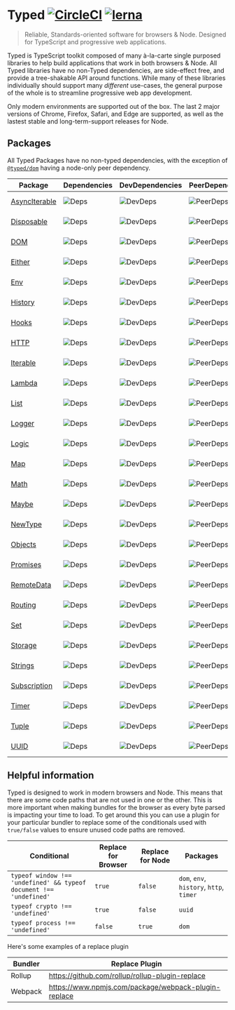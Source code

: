# Typed [![CircleCI](https://circleci.com/gh/TylorS/typed-prelude/tree/master.svg?style=svg)](https://circleci.com/gh/TylorS/typed-prelude/tree/master) [![lerna](https://img.shields.io/badge/maintained%20with-lerna-cc00ff.svg)](https://lerna.js.org/)


> Reliable, Standards-oriented software for browsers & Node. Designed for TypeScript and progressive web applications.

Typed is TypeScript toolkit composed of many à-la-carte single purposed libraries to help build applications
that work in both browsers & Node. All Typed libraries have no non-Typed dependencies, are side-effect free, and provide a tree-shakable API around functions. While many of these libraries individually 
should support many *different* use-cases, the general purpose of the whole is to streamline progressive web app development.

Only modern environments are supported out of the box. The last 2 major versions of Chrome, Firefox, Safari, and Edge are supported, as well as the lastest stable and long-term-support releases for Node.

## Packages

All Typed Packages have no non-typed dependencies, with the exception of [`@typed/dom`](./packages/dom/readme.md) having a node-only peer dependency.

| Package | Dependencies | DevDependencies | PeerDependencies | Minified | Gzipped |
| ------- | ------------ | --------------- | ---------------- | -------- | ------- |
| [AsyncIterable](./packages/asynciterable/readme.md) | ![Deps](https://badgen.net/david/dep/TylorS/typed-prelude/packages/asynciterable) |![DevDeps](https://badgen.net/david/dev/TylorS/typed-prelude/packages/asynciterable) | ![PeerDeps](https://badgen.net/david/peer/TylorS/typed-prelude/packages/asynciterable) | ![Minified](https://badgen.net/bundlephobia/min/@typed/asynciterable) | ![MinZip](https://badgen.net/bundlephobia/minzip/@typed/asynciterable) |
| [Disposable](./packages/disposable/readme.md) | ![Deps](https://badgen.net/david/dep/TylorS/typed-prelude/packages/disposable) |![DevDeps](https://badgen.net/david/dev/TylorS/typed-prelude/packages/disposable) | ![PeerDeps](https://badgen.net/david/peer/TylorS/typed-prelude/packages/disposable) | ![Minified](https://badgen.net/bundlephobia/min/@typed/disposable) | ![MinZip](https://badgen.net/bundlephobia/minzip/@typed/disposable) |
| [DOM](./packages/dom/readme.md) | ![Deps](https://badgen.net/david/dep/TylorS/typed-prelude/packages/dom) |![DevDeps](https://badgen.net/david/dev/TylorS/typed-prelude/packages/dom) | ![PeerDeps](https://badgen.net/david/peer/TylorS/typed-prelude/packages/dom) | ![Minified](https://badgen.net/bundlephobia/min/@typed/dom) | ![MinZip](https://badgen.net/bundlephobia/minzip/@typed/dom) |
| [Either](./packages/either/readme.md) | ![Deps](https://badgen.net/david/dep/TylorS/typed-prelude/packages/either) |![DevDeps](https://badgen.net/david/dev/TylorS/typed-prelude/packages/either) | ![PeerDeps](https://badgen.net/david/peer/TylorS/typed-prelude/packages/either) | ![Minified](https://badgen.net/bundlephobia/min/@typed/either) | ![MinZip](https://badgen.net/bundlephobia/minzip/@typed/either) |
| [Env](./packages/env/readme.md) | ![Deps](https://badgen.net/david/dep/TylorS/typed-prelude/packages/env) |![DevDeps](https://badgen.net/david/dev/TylorS/typed-prelude/packages/env) | ![PeerDeps](https://badgen.net/david/peer/TylorS/typed-prelude/packages/env) | ![Minified](https://badgen.net/bundlephobia/min/@typed/env) | ![MinZip](https://badgen.net/bundlephobia/minzip/@typed/env) |
| [History](./packages/history/readme.md) | ![Deps](https://badgen.net/david/dep/TylorS/typed-prelude/packages/history) |![DevDeps](https://badgen.net/david/dev/TylorS/typed-prelude/packages/history) | ![PeerDeps](https://badgen.net/david/peer/TylorS/typed-prelude/packages/history) | ![Minified](https://badgen.net/bundlephobia/min/@typed/history) | ![MinZip](https://badgen.net/bundlephobia/minzip/@typed/history) |
| [Hooks](./packages/hooks/readme.md) | ![Deps](https://badgen.net/david/dep/TylorS/typed-prelude/packages/hooks) |![DevDeps](https://badgen.net/david/dev/TylorS/typed-prelude/packages/hooks) | ![PeerDeps](https://badgen.net/david/peer/TylorS/typed-prelude/packages/hooks) | ![Minified](https://badgen.net/bundlephobia/min/@typed/hooks) | ![MinZip](https://badgen.net/bundlephobia/minzip/@typed/hooks) |
| [HTTP](./packages/http/readme.md) | ![Deps](https://badgen.net/david/dep/TylorS/typed-prelude/packages/http) |![DevDeps](https://badgen.net/david/dev/TylorS/typed-prelude/packages/http) | ![PeerDeps](https://badgen.net/david/peer/TylorS/typed-prelude/packages/http) | ![Minified](https://badgen.net/bundlephobia/min/@typed/http) | ![MinZip](https://badgen.net/bundlephobia/minzip/@typed/http) |
| [Iterable](./packages/iterable/readme.md) | ![Deps](https://badgen.net/david/dep/TylorS/typed-prelude/packages/iterable) |![DevDeps](https://badgen.net/david/dev/TylorS/typed-prelude/packages/iterable) | ![PeerDeps](https://badgen.net/david/peer/TylorS/typed-prelude/packages/iterable) | ![Minified](https://badgen.net/bundlephobia/min/@typed/iterable) | ![MinZip](https://badgen.net/bundlephobia/minzip/@typed/iterable) |
| [Lambda](./packages/lambda/readme.md) | ![Deps](https://badgen.net/david/dep/TylorS/typed-prelude/packages/lambda) |![DevDeps](https://badgen.net/david/dev/TylorS/typed-prelude/packages/lambda) | ![PeerDeps](https://badgen.net/david/peer/TylorS/typed-prelude/packages/lambda) | ![Minified](https://badgen.net/bundlephobia/min/@typed/lambda) | ![MinZip](https://badgen.net/bundlephobia/minzip/@typed/lambda) |
| [List](./packages/list/readme.md) | ![Deps](https://badgen.net/david/dep/TylorS/typed-prelude/packages/list) |![DevDeps](https://badgen.net/david/dev/TylorS/typed-prelude/packages/list) | ![PeerDeps](https://badgen.net/david/peer/TylorS/typed-prelude/packages/list) | ![Minified](https://badgen.net/bundlephobia/min/@typed/list) | ![MinZip](https://badgen.net/bundlephobia/minzip/@typed/list) |
| [Logger](./packages/logger/readme.md) | ![Deps](https://badgen.net/david/dep/TylorS/typed-prelude/packages/logger) |![DevDeps](https://badgen.net/david/dev/TylorS/typed-prelude/packages/logger) | ![PeerDeps](https://badgen.net/david/peer/TylorS/typed-prelude/packages/logger) | ![Minified](https://badgen.net/bundlephobia/min/@typed/logger) | ![MinZip](https://badgen.net/bundlephobia/minzip/@typed/logger) |
| [Logic](./packages/logic/readme.md) | ![Deps](https://badgen.net/david/dep/TylorS/typed-prelude/packages/logic) |![DevDeps](https://badgen.net/david/dev/TylorS/typed-prelude/packages/logic) | ![PeerDeps](https://badgen.net/david/peer/TylorS/typed-prelude/packages/logic) | ![Minified](https://badgen.net/bundlephobia/min/@typed/logic) | ![MinZip](https://badgen.net/bundlephobia/minzip/@typed/logic) |
| [Map](./packages/map/readme.md) | ![Deps](https://badgen.net/david/dep/TylorS/typed-prelude/packages/map) |![DevDeps](https://badgen.net/david/dev/TylorS/typed-prelude/packages/map) | ![PeerDeps](https://badgen.net/david/peer/TylorS/typed-prelude/packages/map) | ![Minified](https://badgen.net/bundlephobia/min/@typed/map) | ![MinZip](https://badgen.net/bundlephobia/minzip/@typed/map) |
| [Math](./packages/math/readme.md) | ![Deps](https://badgen.net/david/dep/TylorS/typed-prelude/packages/math) |![DevDeps](https://badgen.net/david/dev/TylorS/typed-prelude/packages/math) | ![PeerDeps](https://badgen.net/david/peer/TylorS/typed-prelude/packages/math) | ![Minified](https://badgen.net/bundlephobia/min/@typed/math) | ![MinZip](https://badgen.net/bundlephobia/minzip/@typed/math) |
| [Maybe](./packages/maybe/readme.md) | ![Deps](https://badgen.net/david/dep/TylorS/typed-prelude/packages/maybe) |![DevDeps](https://badgen.net/david/dev/TylorS/typed-prelude/packages/maybe) | ![PeerDeps](https://badgen.net/david/peer/TylorS/typed-prelude/packages/maybe) | ![Minified](https://badgen.net/bundlephobia/min/@typed/maybe) | ![MinZip](https://badgen.net/bundlephobia/minzip/@typed/maybe) |
| [NewType](./packages/new-type/readme.md) | ![Deps](https://badgen.net/david/dep/TylorS/typed-prelude/packages/new-type) |![DevDeps](https://badgen.net/david/dev/TylorS/typed-prelude/packages/new-type) | ![PeerDeps](https://badgen.net/david/peer/TylorS/typed-prelude/packages/new-type) | ![Minified](https://badgen.net/bundlephobia/min/@typed/new-type) | ![MinZip](https://badgen.net/bundlephobia/minzip/@typed/new-type) |
| [Objects](./packages/objects/readme.md) | ![Deps](https://badgen.net/david/dep/TylorS/typed-prelude/packages/objects) |![DevDeps](https://badgen.net/david/dev/TylorS/typed-prelude/packages/objects) | ![PeerDeps](https://badgen.net/david/peer/TylorS/typed-prelude/packages/objects) | ![Minified](https://badgen.net/bundlephobia/min/@typed/objects) | ![MinZip](https://badgen.net/bundlephobia/minzip/@typed/objects) |
| [Promises](./packages/promises/readme.md) | ![Deps](https://badgen.net/david/dep/TylorS/typed-prelude/packages/promises) |![DevDeps](https://badgen.net/david/dev/TylorS/typed-prelude/packages/promises) | ![PeerDeps](https://badgen.net/david/peer/TylorS/typed-prelude/packages/promises) | ![Minified](https://badgen.net/bundlephobia/min/@typed/promises) | ![MinZip](https://badgen.net/bundlephobia/minzip/@typed/promises) |
| [RemoteData](./packages/remote-data/readme.md) | ![Deps](https://badgen.net/david/dep/TylorS/typed-prelude/packages/remote-data) |![DevDeps](https://badgen.net/david/dev/TylorS/typed-prelude/packages/remote-data) | ![PeerDeps](https://badgen.net/david/peer/TylorS/typed-prelude/packages/remote-data) | ![Minified](https://badgen.net/bundlephobia/min/@typed/remote-data) | ![MinZip](https://badgen.net/bundlephobia/minzip/@typed/remote-data) |
| [Routing](./packages/routing/readme.md) | ![Deps](https://badgen.net/david/dep/TylorS/typed-prelude/packages/routing) |![DevDeps](https://badgen.net/david/dev/TylorS/typed-prelude/packages/routing) | ![PeerDeps](https://badgen.net/david/peer/TylorS/typed-prelude/packages/routing) | ![Minified](https://badgen.net/bundlephobia/min/@typed/routing) | ![MinZip](https://badgen.net/bundlephobia/minzip/@typed/routing) |
| [Set](./packages/set/readme.md) | ![Deps](https://badgen.net/david/dep/TylorS/typed-prelude/packages/set) |![DevDeps](https://badgen.net/david/dev/TylorS/typed-prelude/packages/set) | ![PeerDeps](https://badgen.net/david/peer/TylorS/typed-prelude/packages/set) | ![Minified](https://badgen.net/bundlephobia/min/@typed/set) | ![MinZip](https://badgen.net/bundlephobia/minzip/@typed/set) |
| [Storage](./packages/storage/readme.md) | ![Deps](https://badgen.net/david/dep/TylorS/typed-prelude/packages/storage) |![DevDeps](https://badgen.net/david/dev/TylorS/typed-prelude/packages/storage) | ![PeerDeps](https://badgen.net/david/peer/TylorS/typed-prelude/packages/storage) | ![Minified](https://badgen.net/bundlephobia/min/@typed/storage) | ![MinZip](https://badgen.net/bundlephobia/minzip/@typed/storage) |
| [Strings](./packages/strings/readme.md) | ![Deps](https://badgen.net/david/dep/TylorS/typed-prelude/packages/strings) |![DevDeps](https://badgen.net/david/dev/TylorS/typed-prelude/packages/strings) | ![PeerDeps](https://badgen.net/david/peer/TylorS/typed-prelude/packages/strings) | ![Minified](https://badgen.net/bundlephobia/min/@typed/strings) | ![MinZip](https://badgen.net/bundlephobia/minzip/@typed/strings) |
| [Subscription](./packages/subscription/readme.md) | ![Deps](https://badgen.net/david/dep/TylorS/typed-prelude/packages/subscription) |![DevDeps](https://badgen.net/david/dev/TylorS/typed-prelude/packages/subscription) | ![PeerDeps](https://badgen.net/david/peer/TylorS/typed-prelude/packages/subscription) | ![Minified](https://badgen.net/bundlephobia/min/@typed/subscription) | ![MinZip](https://badgen.net/bundlephobia/minzip/@typed/subscription) |
| [Timer](./packages/timer/readme.md) | ![Deps](https://badgen.net/david/dep/TylorS/typed-prelude/packages/timer) |![DevDeps](https://badgen.net/david/dev/TylorS/typed-prelude/packages/timer) | ![PeerDeps](https://badgen.net/david/peer/TylorS/typed-prelude/packages/timer) | ![Minified](https://badgen.net/bundlephobia/min/@typed/timer) | ![MinZip](https://badgen.net/bundlephobia/minzip/@typed/timer) |
| [Tuple](./packages/tuple/readme.md) | ![Deps](https://badgen.net/david/dep/TylorS/typed-prelude/packages/tuple) |![DevDeps](https://badgen.net/david/dev/TylorS/typed-prelude/packages/tuple) | ![PeerDeps](https://badgen.net/david/peer/TylorS/typed-prelude/packages/tuple) | ![Minified](https://badgen.net/bundlephobia/min/@typed/tuple) | ![MinZip](https://badgen.net/bundlephobia/minzip/@typed/tuple) |
| [UUID](./packages/uuid/readme.md) | ![Deps](https://badgen.net/david/dep/TylorS/typed-prelude/packages/uuid) |![DevDeps](https://badgen.net/david/dev/TylorS/typed-prelude/packages/uuid) | ![PeerDeps](https://badgen.net/david/peer/TylorS/typed-prelude/packages/uuid) | ![Minified](https://badgen.net/bundlephobia/min/@typed/uuid) | ![MinZip](https://badgen.net/bundlephobia/minzip/@typed/uuid) |


## Helpful information

Typed is designed to work in modern browsers and Node. This means that there are some code paths that are not used in one or the other. This is more important when making bundles for the browser as every byte parsed is impacting your time to load. To get around this you can use a plugin for your particular bundler to replace some of the conditionals used with `true/false` values to ensure unused code paths are removed.

| Conditional | Replace for Browser | Replace for Node | Packages |
| ----------- | ------------------- | ---------------- | -------- |
| `typeof window !== 'undefined' && typeof document !== 'undefined'` | `true` | `false` | `dom`, `env`, `history`, `http`, `timer` |
| `typeof crypto !== 'undefined'` | `true` | `false` | `uuid` |
| `typeof process !== 'undefined'` | `false` | `true` | `dom` |

Here's some examples of a replace plugin

| Bundler | Replace Plugin |
| ------- | -------------- |
| Rollup | https://github.com/rollup/rollup-plugin-replace |
| Webpack | https://www.npmjs.com/package/webpack-plugin-replace |
